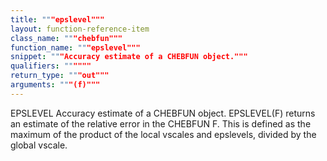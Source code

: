 ```yaml
---
title: """epslevel"""
layout: function-reference-item
class_name: """chebfun"""
function_name: """epslevel"""
snippet: """Accuracy estimate of a CHEBFUN object."""
qualifiers: """"""
return_type: """out"""
arguments: """(f)"""
---
```


 EPSLEVEL   Accuracy estimate of a CHEBFUN object.
    EPSLEVEL(F) returns an estimate of the relative error in the CHEBFUN F. This
    is defined as the maximum of the product of the local vscales and epslevels,
    divided by the global vscale.
